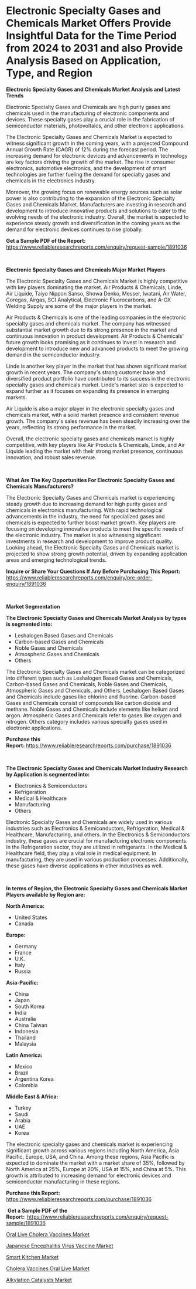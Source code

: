 <p><h1>Electronic Specialty Gases and Chemicals Market Offers Provide Insightful Data for the Time Period from 2024 to 2031 and also Provide Analysis Based on Application, Type, and Region</h1></p><p><strong>Electronic Specialty Gases and Chemicals Market Analysis and Latest Trends</strong></p>
<p><p>Electronic Specialty Gases and Chemicals are high purity gases and chemicals used in the manufacturing of electronic components and devices. These specialty gases play a crucial role in the fabrication of semiconductor materials, photovoltaics, and other electronic applications.</p><p>The Electronic Specialty Gases and Chemicals Market is expected to witness significant growth in the coming years, with a projected Compound Annual Growth Rate (CAGR) of 12% during the forecast period. The increasing demand for electronic devices and advancements in technology are key factors driving the growth of the market. The rise in consumer electronics, automotive electronics, and the development of smart technologies are further fueling the demand for specialty gases and chemicals in the electronics industry.</p><p>Moreover, the growing focus on renewable energy sources such as solar power is also contributing to the expansion of the Electronic Specialty Gases and Chemicals Market. Manufacturers are investing in research and development to introduce innovative products and solutions to cater to the evolving needs of the electronic industry. Overall, the market is expected to experience steady growth and diversification in the coming years as the demand for electronic devices continues to rise globally.</p></p>
<p><strong>Get a Sample PDF of the Report:&nbsp;</strong> <a href="https://www.reliableresearchreports.com/enquiry/request-sample/1891036">https://www.reliableresearchreports.com/enquiry/request-sample/1891036</a></p>
<p>&nbsp;</p>
<p><strong>Electronic Specialty Gases and Chemicals Major Market Players</strong></p>
<p><p>The Electronic Specialty Gases and Chemicals Market is highly competitive with key players dominating the market. Air Products & Chemicals, Linde, Air Liquide, Taiyo Nippon Sanso, Showa Denko, Messer, Iwatani, Air Water, Coregas, Airgas, SCI Analytical, Electronic Fluorocarbons, and A-OX Welding Supply are some of the major players in the market.</p><p>Air Products & Chemicals is one of the leading companies in the electronic specialty gases and chemicals market. The company has witnessed substantial market growth due to its strong presence in the market and continuous innovation in product development. Air Products & Chemicals' future growth looks promising as it continues to invest in research and development to introduce new and advanced products to meet the growing demand in the semiconductor industry.</p><p>Linde is another key player in the market that has shown significant market growth in recent years. The company's strong customer base and diversified product portfolio have contributed to its success in the electronic specialty gases and chemicals market. Linde's market size is expected to expand further as it focuses on expanding its presence in emerging markets.</p><p>Air Liquide is also a major player in the electronic specialty gases and chemicals market, with a solid market presence and consistent revenue growth. The company's sales revenue has been steadily increasing over the years, reflecting its strong performance in the market.</p><p>Overall, the electronic specialty gases and chemicals market is highly competitive, with key players like Air Products & Chemicals, Linde, and Air Liquide leading the market with their strong market presence, continuous innovation, and robust sales revenue.</p></p>
<p>&nbsp;</p>
<p><strong>What Are The Key Opportunities For Electronic Specialty Gases and Chemicals Manufacturers?</strong></p>
<p><p>The Electronic Specialty Gases and Chemicals market is experiencing steady growth due to increasing demand for high purity gases and chemicals in electronics manufacturing. With rapid technological advancements in the industry, the need for specialized gases and chemicals is expected to further boost market growth. Key players are focusing on developing innovative products to meet the specific needs of the electronic industry. The market is also witnessing significant investments in research and development to improve product quality. Looking ahead, the Electronic Specialty Gases and Chemicals market is projected to show strong growth potential, driven by expanding application areas and emerging technological trends.</p></p>
<p><strong>Inquire or Share Your Questions If Any Before Purchasing This Report:</strong> <a href="https://www.reliableresearchreports.com/enquiry/pre-order-enquiry/1891036">https://www.reliableresearchreports.com/enquiry/pre-order-enquiry/1891036</a></p>
<p>&nbsp;</p>
<p><strong>Market Segmentation</strong></p>
<p><strong>The Electronic Specialty Gases and Chemicals Market Analysis by types is segmented into:</strong></p>
<p><ul><li>Leshalogen Based Gases and Chemicals</li><li>Carbon-based Gases and Chemicals</li><li>Noble Gases and Chemicals</li><li>Atmospheric Gases and Chemicals</li><li>Others</li></ul></p>
<p><p>The Electronic Specialty Gases and Chemicals market can be categorized into different types such as Leshalogen Based Gases and Chemicals, Carbon-based Gases and Chemicals, Noble Gases and Chemicals, Atmospheric Gases and Chemicals, and Others. Leshalogen Based Gases and Chemicals include gases like chlorine and fluorine. Carbon-based Gases and Chemicals consist of compounds like carbon dioxide and methane. Noble Gases and Chemicals include elements like helium and argon. Atmospheric Gases and Chemicals refer to gases like oxygen and nitrogen. Others category includes various specialty gases used in electronic applications.</p></p>
<p><strong>Purchase this Report:&nbsp;</strong><a href="https://www.reliableresearchreports.com/purchase/1891036">https://www.reliableresearchreports.com/purchase/1891036</a></p>
<p>&nbsp;</p>
<p><strong>The Electronic Specialty Gases and Chemicals Market Industry Research by Application is segmented into:</strong></p>
<p><ul><li>Electronics & Semiconductors</li><li>Refrigeration</li><li>Medical & Healthcare</li><li>Manufacturing</li><li>Others</li></ul></p>
<p><p>Electronic Specialty Gases and Chemicals are widely used in various industries such as Electronics & Semiconductors, Refrigeration, Medical & Healthcare, Manufacturing, and others. In the Electronics & Semiconductors industry, these gases are crucial for manufacturing electronic components. In the Refrigeration sector, they are utilized in refrigerants. In the Medical & Healthcare field, they play a vital role in medical equipment. In manufacturing, they are used in various production processes. Additionally, these gases have diverse applications in other industries as well.</p></p>
<p>&nbsp;</p>
<p><strong>In terms of Region, the Electronic Specialty Gases and Chemicals Market Players available by Region are:</strong></p>
<p>
    <p> <strong> North America: </strong>
        <ul>
            <li>United States</li>
            <li>Canada</li>
        </ul>
        </p> 
    <p> <strong> Europe: </strong>
        <ul>
            <li>Germany</li>
            <li>France</li>
            <li>U.K.</li>
            <li>Italy</li>
            <li>Russia</li>
        </ul>
        </p> 
    <p> <strong> Asia-Pacific: </strong>
        <ul>
            <li>China</li>
            <li>Japan</li>
            <li>South Korea</li>
            <li>India</li>
            <li>Australia</li>
            <li>China Taiwan</li>
            <li>Indonesia</li>
            <li>Thailand</li>
            <li>Malaysia</li>
        </ul>
        </p> 
    <p> <strong> Latin America: </strong>
        <ul>
            <li>Mexico</li>
            <li>Brazil</li>
            <li>Argentina Korea</li>
            <li>Colombia</li>
        </ul>
        </p> 
    <p> <strong> Middle East & Africa: </strong>
        <ul>
            <li>Turkey</li>
            <li>Saudi</li>
            <li>Arabia</li>
            <li>UAE</li>
            <li>Korea</li>
        </ul>
    </p>
    </p>
<p><p>The electronic specialty gases and chemicals market is experiencing significant growth across various regions including North America, Asia Pacific, Europe, USA, and China. Among these regions, Asia Pacific is expected to dominate the market with a market share of 35%, followed by North America at 25%, Europe at 20%, USA at 15%, and China at 5%. This growth is attributed to increasing demand for electronic devices and semiconductor manufacturing in these regions.</p></p>
<p><strong>Purchase this Report: </strong><a href="https://www.reliableresearchreports.com/purchase/1891036">https://www.reliableresearchreports.com/purchase/1891036</a></p>
<p>&nbsp;<strong>Get a Sample PDF of the Report:&nbsp;&nbsp;</strong><a href="https://www.reliableresearchreports.com/enquiry/request-sample/1891036">https://www.reliableresearchreports.com/enquiry/request-sample/1891036</a></p>
<p><strong></strong></p>
<p><p><a href="https://noble-drawer-34c.notion.site/Oral-Live-Cholera-Vaccines-Market-Analysis-Examines-its-Scope-on-Growth-Opportunities-and-Forecaste-991e6bc6b12e47ccaa3d2a13337e3721">Oral Live Cholera Vaccines Market</a></p><p><a href="https://frill-swim-3cd.notion.site/Japanese-Encephalitis-Virus-Vaccine-Market-Size-Furnishes-Valuable-Information-Encompassing-Market-S-9f27f1affe0f4dffb6056268e48e5b69">Japanese Encephalitis Virus Vaccine Market</a></p><p><a href="https://view.publitas.com/reportprime-1/smart-kitchen-market-analysis-and-market-size-global-industry-overview-market-segmentation-and-forecast-2024-to-2031/">Smart Kitchen Market</a></p><p><a href="https://meowing-canidae-761.notion.site/Cholera-Vaccines-Oral-Live-Market-Provides-a-Comprehensive-Analysis-Including-a-Macro-Overview-of-th-974c04d22dd24062ab70237064906ebc">Cholera Vaccines Oral Live Market</a></p><p><a href="https://view.publitas.com/reportprime-1/decoding-the-alkylation-catalysts-market-a-deep-dive-into-the-latest-market-trends-market-segmentation-and-competitive-analysis/">Alkylation Catalysts Market</a></p></p>